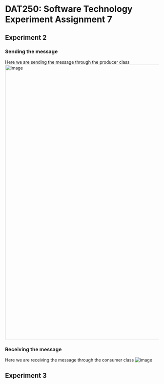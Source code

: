 # DAT250: Software Technology Experiment Assignment 7

## Experiment 2

### Sending the message
Here we are sending the message through the producer class
<img width="897" alt="image" src="https://github.com/Mamo-00/dat250assignment1/assets/60385659/d8b3cd48-d45c-447c-b829-9b9be6ddd912">

### Receiving the message 
Here we are receiving the message through the consumer class
![image](https://github.com/Mamo-00/dat250assignment1/assets/60385659/245da68c-d097-499c-b4b4-6c2b5f305863)

## Experiment 3
